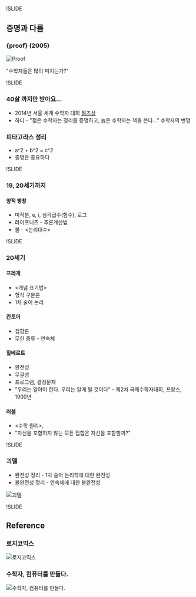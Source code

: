 !SLIDE
## 증명과 다름 
### {proof} (2005)

![Proof](http://cfile189.uf.daum.net/C198x288/11110210A8FF63043F9A9C)

"수학자들은 많이 미치는가?"

!SLIDE

### 40살 까지만 받아요...
* 2014년 서울 세계 수학자 대회 [필즈상](http://ko.wikipedia.org/wiki/%ED%95%84%EC%A6%88%EC%83%81)
* 하디 - "젊은 수학자는 정리를 증명하고, 늙은 수학자는 책을 쓴다..." 수학자의 변명

### 피타고라스 정리 
* a^2 + b^2 = c^2
* 증명은 중요하다

!SLIDE
### 19, 20세기까지 
#### 양적 팽창
* 미적분, e, i, 삼각급수(함수), 로그
* 라이프니츠 - 추론계산법
* 불 - <논리대수>

!SLIDE
### 20세기
#### 프레게 
 * <개념 표기법>
 * 형식 구문론
 * 1차 술어 논리
#### 칸토어 
 * 집합론
 * 무한 종류 - 연속체
#### 힐베르트 
 * 완전성
 * 무결성
 * 프로그램, 결정문제
 * "우리는 알아야 한다. 우리는 알게 될 것이다" - 제2차 국제수학자대회, 프랑스, 1900년

#### 러셀 
 * <수학 원리>,
 * "자신을 포함하지 않는 모든 집합은 자신을 포함할까?"

!SLIDE
### 괴델
* 완전성 정리 - 1차 술어 논리학에 대한 완전성
* 불완전성 정리 - 연속체에 대한 불완전성

![괴델](http://cfile5.uf.tistory.com/image/1758081E4A266E746F5C0C)

!SLIDE
## Reference

### 로지코믹스
![로지코믹스](http://image.yes24.com/goods/4667048/L)

### 수학자, 컴퓨터를 만들다.
![수학자, 컴퓨터를 만들다.](http://image.yes24.com/goods/1460095/L)

